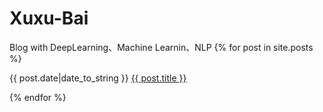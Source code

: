 # Xuxu-Bai
Blog with DeepLearning、Machine Learnin、NLP
{% for post in site.posts %}

{{ post.date|date_to_string }} <a href='{{ site.baseurl }}{{ post.url }}'>{{ post.title }}</a>

{% endfor %}
